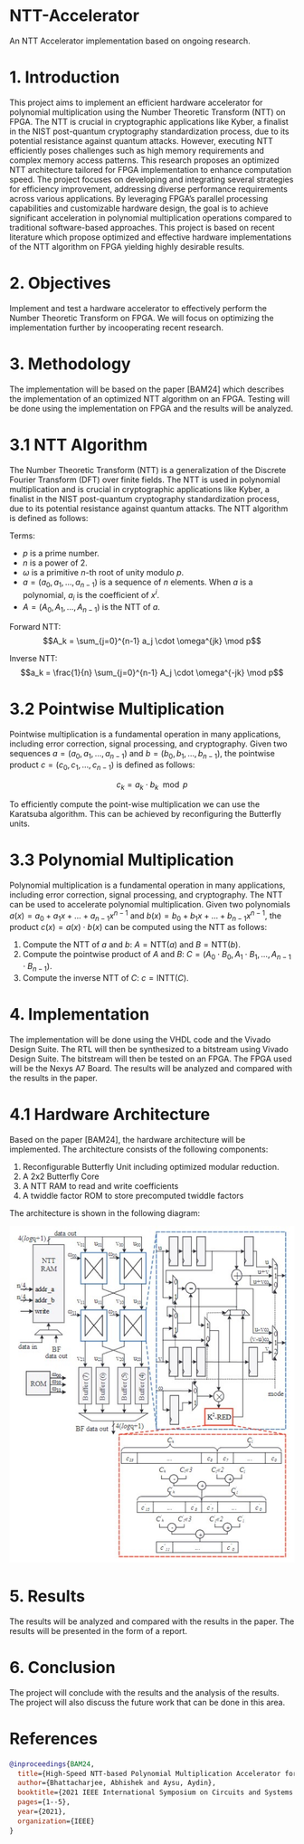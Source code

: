 # NTT-Accelerator
An NTT Accelerator implementation based on ongoing research.

# 1. Introduction
This project aims to implement an efficient hardware accelerator for polynomial multiplication using the Number Theoretic Transform (NTT) on FPGA. The NTT is crucial in cryptographic applications like Kyber, a finalist in the NIST post-quantum cryptography standardization process, due to its potential resistance against quantum attacks. However, executing NTT efficiently poses challenges such as high memory requirements and complex memory access patterns. This research proposes an optimized NTT architecture tailored for FPGA implementation to enhance computation speed. The project focuses on developing and integrating several strategies for efficiency improvement, addressing diverse performance requirements across various applications. By leveraging FPGA’s parallel processing capabilities and customizable hardware design, the goal is to achieve significant acceleration in polynomial multiplication operations compared to traditional software-based approaches. This project is based on recent literature which propose optimized and effective hardware implementations of the NTT algorithm on FPGA yielding highly desirable results.

# 2. Objectives
Implement and test a hardware accelerator to effectively perform the Number Theoretic Transform on FPGA. We
will focus on optimizing the implementation further by incooperating recent research.

# 3. Methodology
The implementation will be based on the paper [BAM24] which describes the implementation of an optimized NTT
algorithm on an FPGA. Testing will be done using the implementation on FPGA and the results will be analyzed.

# 3.1 NTT Algorithm
The Number Theoretic Transform (NTT) is a generalization of the Discrete Fourier Transform (DFT) over finite fields. The NTT is used in polynomial multiplication and is crucial in cryptographic applications like Kyber, a finalist in the NIST post-quantum cryptography standardization process, due to its potential resistance against quantum attacks. The NTT algorithm is defined as follows: 

Terms:
- $p$ is a prime number.
- $n$ is a power of 2.
- $\omega$ is a primitive $n$-th root of unity modulo $p$.
- $a = (a_0, a_1, \ldots, a_{n-1})$ is a sequence of $n$ elements. When $a$ is a polynomial, $a_i$ is the coefficient of $x^i$.
- $A = (A_0, A_1, \ldots, A_{n-1})$ is the NTT of $a$.

Forward NTT:
$$A_k = \sum_{j=0}^{n-1} a_j \cdot \omega^{jk} \mod p$$

Inverse NTT:
$$a_k = \frac{1}{n} \sum_{j=0}^{n-1} A_j \cdot \omega^{-jk} \mod p$$

# 3.2 Pointwise Multiplication
Pointwise multiplication is a fundamental operation in many applications, including error correction, signal processing, and cryptography. Given two sequences $a = (a_0, a_1, \ldots, a_{n-1})$ and $b = (b_0, b_1, \ldots, b_{n-1})$, the pointwise product $c = (c_0, c_1, \ldots, c_{n-1})$ is defined as follows:

$$c_k = a_k \cdot b_k \mod p$$

To efficiently compute the point-wise multiplication we can use the Karatsuba algorithm. This can be achieved by reconfiguring the Butterfly units.

# 3.3 Polynomial Multiplication
Polynomial multiplication is a fundamental operation in many applications, including error correction, signal processing, and cryptography. The NTT can be used to accelerate polynomial multiplication. Given two polynomials $a(x) = a_0 + a_1x + \ldots + a_{n-1}x^{n-1}$ and $b(x) = b_0 + b_1x + \ldots + b_{n-1}x^{n-1}$, the product $c(x) = a(x) \cdot b(x)$ can be computed using the NTT as follows:

1. Compute the NTT of $a$ and $b$: $A = \text{NTT}(a)$ and $B = \text{NTT}(b)$.
2. Compute the pointwise product of $A$ and $B$: $C = (A_0 \cdot B_0, A_1 \cdot B_1, \ldots, A_{n-1} \cdot B_{n-1})$.
3. Compute the inverse NTT of $C$: $c = \text{INTT}(C)$.

# 4. Implementation
The implementation will be done using the VHDL code and the Vivado Design Suite. The RTL will then be synthesized to a bitstream using Vivado Design Suite. The bitstream will then be tested on an FPGA. The FPGA used will be the Nexys A7 Board. The results will be analyzed and compared with the results in the paper.

# 4.1 Hardware Architecture
Based on the paper [BAM24], the hardware architecture will be implemented. The architecture consists of the following components:
1. Reconfigurable Butterfly Unit including optimized modular reduction.
2. A 2x2 Butterfly Core
3. A NTT RAM to read and write coefficients
4. A twiddle factor ROM to store precomputed twiddle factors

The architecture is shown in the following diagram:

![alt text](schematic/schematic.jpg)

# 5. Results
The results will be analyzed and compared with the results in the paper. The results will be presented in the form of a report.

# 6. Conclusion
The project will conclude with the results and the analysis of the results. The project will also discuss the future work that can be done in this area.

# References
```bibtex
@inproceedings{BAM24,
  title={High-Speed NTT-based Polynomial Multiplication Accelerator for Post-Quantum Cryptography},
  author={Bhattacharjee, Abhishek and Aysu, Aydin},
  booktitle={2021 IEEE International Symposium on Circuits and Systems (ISCAS)},
  pages={1--5},
  year={2021},
  organization={IEEE}
}
```


